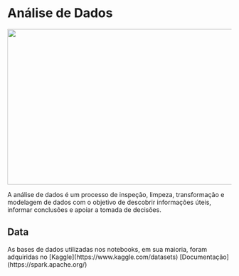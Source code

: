 # Análise de Dados

<div align="center">
<img src="https://cdn.pixabay.com/photo/2021/05/11/17/21/charts-6246450_960_720.png" width="650px" height="350px"  />
</div>

<p> A análise de dados é um processo de inspeção, limpeza, transformação e modelagem de dados com o objetivo de descobrir informações úteis, informar conclusões e apoiar a tomada de decisões.
  
  
## Data
<p> As bases de dados utilizadas nos notebooks, em sua maioria, foram adquiridas no [Kaggle](https://www.kaggle.com/datasets)
   [Documentação](https://spark.apache.org/)

